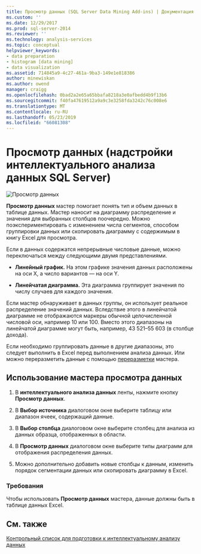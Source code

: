 ```yaml
---
title: Просмотр данных (SQL Server Data Mining Add-ins) | Документация Майкрософт
ms.custom: ''
ms.date: 12/29/2017
ms.prod: sql-server-2014
ms.reviewer: ''
ms.technology: analysis-services
ms.topic: conceptual
helpviewer_keywords:
- data preparation
- histogram [data mining]
- data visualization
ms.assetid: 714845a9-4c27-461a-9ba3-149e1e818386
author: minewiskan
ms.author: owend
manager: craigg
ms.openlocfilehash: 0bad2a2e65a65bbafa8218a3e0afbedd4b9f13b6
ms.sourcegitcommit: f40fa47619512a9a9c3e3258fda3242c76c008e6
ms.translationtype: MT
ms.contentlocale: ru-RU
ms.lasthandoff: 05/23/2019
ms.locfileid: "66081308"
---
```

# <a name="explore-data-sql-server-data-mining-add-ins"></a>Просмотр данных (надстройки интеллектуального анализа данных SQL Server)
  ![Просмотр данных](media/dmc-explore.gif "Мастер просмотра данных")  
  
 **Просмотр данных** мастер помогает понять тип и объем данных в таблице данных. Мастер наносит на диаграмму распределение и значения для выбранных столбцов поочередно. Можно поэкспериментировать с изменением числа сегментов, способом группировки данных или скопировать диаграмму с содержимым в книгу Excel для просмотра.  
  
 Если в данных содержатся непрерывные числовые данные, можно переключаться между следующими двумя представлениями.  
  
-   **Линейный график.** На этом графике значения данных расположены на оси X, а число вариантов — на оси Y.  
  
-   **Линейчатая диаграмма.** Эта диаграмма группирует значения по числу случаев для каждого значения.  
  
 Если мастер обнаруживает в данных группы, он использует реальное распределение значений данных. Вследствие этого в линейчатой диаграмме не отображаются маркеры обычной целочисленной числовой оси, например 10 или 100. Вместо этого диапазоны на линейчатой диаграмме могут быть, например, 43 521–55 603 (в столбце дохода).  
  
 Если необходимо группировать данные в другие диапазоны, это следует выполнить в Excel перед выполнением анализа данных. Или можно переразметить данные с помощью [переразметки](relabel-sql-server-data-mining-add-ins.md) мастера.  
  
## <a name="using-the-explore-data-wizard"></a>Использование мастера просмотра данных  
  
1.  В **интеллектуального анализа данных** ленты, нажмите кнопку **Просмотр данных**.  
  
2.  В **Выбор источника** диалоговом окне выберите таблицу или диапазон ячеек, содержащий данные.  
  
3.  В **Выбор столбца** диалоговом окне выберите столбец для анализа из данных образца, отображенных в области.  
  
4.  В **Просмотр данных** диалоговом окне выберите типы диаграмм для отображения распределения данных.  
  
5.  Можно дополнительно добавить новые столбцы к данным, изменить порядок сегментации данных или скопировать диаграмму в Excel.  
  
### <a name="requirements"></a>Требования  
 Чтобы использовать **Просмотр данных** мастера, данные должны быть в таблице данных Excel.   
  
## <a name="see-also"></a>См. также  
 [Контрольный список для подготовки к интеллектуальному анализу данных](checklist-of-preparation-for-data-mining.md)  
  
  
